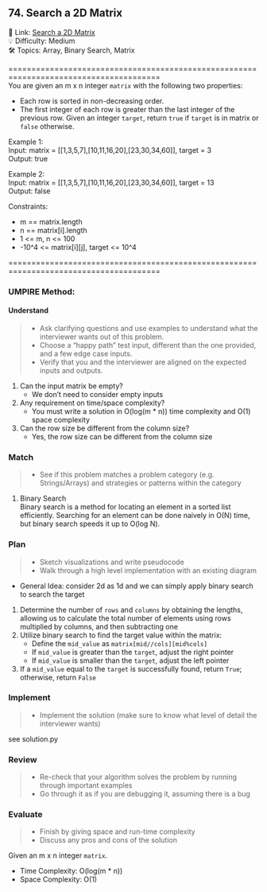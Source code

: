 ## 74. Search a 2D Matrix
🔗  Link: [Search a 2D Matrix](https://leetcode.com/problems/search-a-2d-matrix/description/)<br>
💡 Difficulty: Medium<br>
🛠️ Topics: Array, Binary Search, Matrix<br>

=======================================================================================<br>
You are given an m x n integer `matrix` with the following two properties:

- Each row is sorted in non-decreasing order.
- The first integer of each row is greater than the last integer of the previous row.
Given an integer `target`, return `true` if `target` is in matrix or `false` otherwise.


Example 1:<br>
Input: matrix = [[1,3,5,7],[10,11,16,20],[23,30,34,60]], target = 3<br>
Output: true<br>

Example 2:<br>
Input: matrix = [[1,3,5,7],[10,11,16,20],[23,30,34,60]], target = 13<br>
Output: false<br>

Constraints:<br>
- m == matrix.length
- n == matrix[i].length
- 1 <= m, n <= 100
- -10^4 <= matrix[i][j], target <= 10^4

=======================================================================================<br>
### UMPIRE Method:
#### Understand

> - Ask clarifying questions and use examples to understand what the interviewer wants out of this problem.
> - Choose a “happy path” test input, different than the one provided, and a few edge case inputs. 
> - Verify that you and the interviewer are aligned on the expected inputs and outputs.
1. Can the input matrix be empty? 
    - We don’t need to consider empty inputs
2. Any requirement on time/space complexity? 
    - You must write a solution in O(log(m * n)) time complexity and O(1) space complexity
3. Can the row size be different from the column size?
    - Yes, the row size can be different from the column size


### Match
> - See if this problem matches a problem category (e.g. Strings/Arrays) and strategies or patterns within the category


1. Binary Search <br>
Binary search is a method for locating an element in a sorted list efficiently. Searching for an element can be done naively in O(N) time, but binary search speeds it up to O(log N).


### Plan
> - Sketch visualizations and write pseudocode
> - Walk through a high level implementation with an existing diagram

- General Idea: consider 2d as 1d and we can simply apply binary search to search the target
1) Determine the number of `rows` and `columns` by obtaining the lengths, allowing us to calculate the total number of elements using rows multiplied by columns, and then subtracting one
2) Utilize binary search to find the target value within the matrix:
    - Define the `mid_value` as `matrix[mid//cols][mid%cols]`
    - If `mid_value` is greater than the `target`, adjust the right pointer
    - If `mid_value` is smaller than the `target`, adjust the left pointer
3) If a `mid_value` equal to the `target` is successfully found, return `True`; otherwise, return `False`


### Implement
> - Implement the solution (make sure to know what level of detail the interviewer wants)

see solution.py

### Review
> - Re-check that your algorithm solves the problem by running through important examples
> - Go through it as if you are debugging it, assuming there is a bug

### Evaluate
> - Finish by giving space and run-time complexity
> - Discuss any pros and cons of the solution

Given an m x n integer `matrix`.

- Time Complexity: O(log(m * n))
- Space Complexity: O(1)

